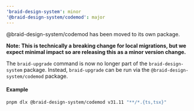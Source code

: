 ```yaml
---
'braid-design-system': minor
'@braid-design-system/codemod': major
---
```


@braid-design-system/codemod has been moved to its own package.

**Note: This is technically a breaking change for local migrations, but we expect minimal impact so are releasing this as a minor version change.**

The `braid-upgrade` command is now no longer part of the `braid-design-system` package. Instead, `braid-upgrade` can be run via the `@braid-design-system/codemod` package.

#### Example

```bash
pnpm dlx @braid-design-system/codemod v31.11 "**/*.{ts,tsx}"
```
